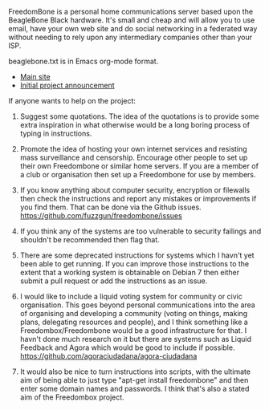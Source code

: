 FreedomBone is a personal home communications server based upon the BeagleBone Black hardware. It's small and cheap and will allow you to use email, have your own web site and do social networking in a federated way without needing to rely upon any intermediary companies other than your ISP.

beaglebone.txt is in Emacs org-mode format.

* [Main site](http://freedombone.uk.to)
* [Initial project announcement](http://computationalist.uk.to/?x=entry:entry140101-121418)

If anyone wants to help on the project:

1. Suggest some quotations.  The idea of the quotations is to provide some extra inspiration in what otherwise would be a long boring process of typing in instructions.

2. Promote the idea of hosting your own internet services and resisting mass surveillance and censorship.  Encourage other people to set up their own Freedombone or similar home servers.  If you are a member of a club or organisation then set up a Freedombone for use by members.

3. If you know anything about computer security, encryption or filewalls then check the instructions and report any mistakes or improvements if you find them. That can be done via the Github issues. https://github.com/fuzzgun/freedombone/issues

4. If you think any of the systems are too vulnerable to security failings and shouldn't be recommended then flag that.

5. There are some deprecated instructions for systems which I havn't yet been able to get running. If you can improve those instructions to the extent that a working system is obtainable on Debian 7 then either submit a pull request or add the instructions as an issue.

6. I would like to include a liquid voting system for community or civic organisation. This goes beyond personal communications into the area of organising and developing a community (voting on things, making plans, delegating resources and people), and I think something like a Freedombox/Freedombone would be a good infrastructure for that. I havn't done much research on it but there are systems such as Liquid Feedback and Agora which would be good to include if possible. https://github.com/agoraciudadana/agora-ciudadana

5. It would also be nice to turn instructions into scripts, with the ultimate aim of being able to just type "apt-get install freedombone" and then enter some domain names and passwords. I think that's also a stated aim of the Freedombox project.
